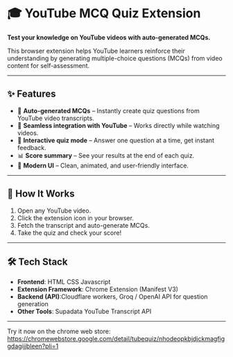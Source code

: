 # 🎓 YouTube MCQ Quiz Extension  

**Test your knowledge on YouTube videos with auto-generated MCQs.**  

This browser extension helps YouTube learners reinforce their understanding by generating multiple-choice questions (MCQs) from video content for self-assessment.  

---

## ✨ Features  
- 📖 **Auto-generated MCQs** – Instantly create quiz questions from YouTube video transcripts.  
- 🎥 **Seamless integration with YouTube** – Works directly while watching videos.  
- 📝 **Interactive quiz mode** – Answer one question at a time, get instant feedback.  
- 📊 **Score summary** – See your results at the end of each quiz.  
- 🎨 **Modern UI** – Clean, animated, and user-friendly interface.  

---

## 🚀 How It Works  
1. Open any YouTube video.  
2. Click the extension icon in your browser.  
3. Fetch the transcript and auto-generate MCQs.  
4. Take the quiz and check your score!  

---

## 🛠️ Tech Stack  
- **Frontend**: HTML CSS Javascript
- **Extension Framework**: Chrome Extension (Manifest V3)  
- **Backend (API)**:Cloudflare workers, Groq / OpenAI API for question generation  
- **Other Tools**: Supadata YouTube Transcript API  

---

Try it now on the chrome web store: https://chromewebstore.google.com/detail/tubequiz/nhodeopkbjdjckmagfiggdagijjbleen?pli=1
